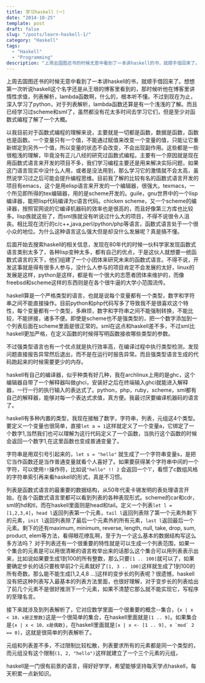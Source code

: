 ```yaml
---
title: 学习haskell（一）
date: "2014-10-25"
template: post
draft: false
slug: "/posts/learn-haskell-1/"
category: "Haskell"
tags:
  - "Haskell"
  - "Programming"
description: "上周去国图还书的时候无意中看到了一本讲haskell的书，就顺手借回来了。想想第一次听说haskell这个名字还是从王垠的博客里看到的，那时候听他在博客里讲惰性求值，列表解析，lambda函数啊，什么的..."
---
```


上周去国图还书的时候无意中看到了一本讲haskell的书，就顺手借回来了。想想第一次听说haskell这个名字还是从王垠的博客里看到的，那时候听他在博客里讲惰性求值，列表解析，lambda函数啊，什么的，根本听不懂。不过到现在为止，深入学习了python，对于列表解析，lambda函数还算是有一个浅浅的了解。而且已经学习过scheme和sml了，虽然都没有花太多时间去学习它们，但是至少对函数式编程了解了一个大概。

以我目前对于函数式编程的理解来说，主要就是一切都是函数，数据是函数，函数也是函数。一个变量只有一个值，不能通过赋值来改变一个变量的值，只能让它重新绑定到另外一个值，所以变量的状态不会改变，不会出现副作用。这些都是一些很粗浅的理解，毕竟没有正儿八经的研究过函数式编程。主要有一个原因就是现在用函数式语言来开发的项目不多，我们学习编程主要还是用来解决实际问题，如果这门语言现实中没什么人用，或者是没法用到，那么学习它的激情就不会太高，虽然说学习过之后可能会提升编程思维。目前我了解的比较有名的函数式语言开发的项目有emacs，这个是用elisp语言来开发的一个编辑器，很强大。texmacs，一个所见即所得的tex编辑器，用的是scheme开发的。guile，gnu世界中的一个lisp编译器，能把lisp代码编译为c语言代码。chicken scheme，又一个scheme的编译器，按照官网说的它编译机器码的效率也是很高的，而且好像第三方库也比较多。lisp族就这些了，而sml族就没有听说过什么大的项目，不得不说很令人沮丧。相比现在流行的c/c++,java,perl/python/php等语言，函数式语言处于一个很小众的地位。为什么这种语言这么强大但是却没什么发展呢？真是搞不懂。

后面开始去搜索haskell的相关信息，发现在80年代的时候一伙科学家发现函数式语言类别太多了，各种lisp变种太多，都有自己的优点，于是这伙人就想要一统函数式语言的天下，他们组建了一个小团体来研究未来的函数式语言。不得不说，开发这事就是得有很多人参与，没什么人参与的项目肯定不会发展的太好，linux的发展是这样，python是这样，都是有一个很大的志愿者团体来维护的，而像freebsd和scheme这样的东西则是在各个很牛逼的大学小范围流传。

haskell算是一个严格类型的语言，也就是说每个变量都有一个类型，数字和字符串之间不能直接操作。目前python和php代码写多了导致我不是很喜欢这个特性，每个变量都有一个类型，多麻烦，数字和字符串之间不能强制转换，不能比较，不能拼接，诸多不便。即使是scheme也不是强类型的，把一个数字添加到一个列表后面在scheme里面是很正常的。sml在这点和haskell差不多，不过sml比haskell更加严格，在定义函数的时候得写明函数接收哪些类型的参数。

不过强类型语言也有一个优点就是执行效率高，在编译过程中执行类型检测，发现问题直接报告异常然后退出，而不是在运行时报告异常。而且强类型语言生成的代码跑起来的时候需要更少的内存。

haskell有自己的编译器，似乎种类有好几种，我在archlinux上用的是ghc，这个编辑器自带了一个解释器叫做ghci，安装好之后在终端输入ghci就能进入解释器，一行一行的执行输入的表达式了。python，php，ruby，scheme，sml都有自己的解释器，能够对每一个表达式求值，真方便。我最讨厌要编译机器码的语言了。

haskell有多种内置的类型，我现在接触了数字，字符串，列表，元组这4个类型。要定义一个变量也很简单，直接`let a = 1`这样就定义了一个变量a，它绑定了一个数字1,当然我们也可以理解为这行代码定义了一个函数，当执行这个函数的时候会返回一个数字1,在这里函数也变成普通变量了。

字符串是用双引号引起来的，`let s = "hello"` 就生成了一个字符串变量s，是把它当作函数还是当作普通变量就看个人喜好了。如果要获得某个字符串中间的一个字符，可以使用`!!`操作符，比如说`"hello" !! 2` 会返回一个'l'，看惯了c数组风格的字符串索引再来看haskell的形式，真是不习惯。

列表是函数式语言的最重要的数据结构，从50年代麦卡锡发明的表处理语言开始，在各个函数式语言里都可以看到列表的各种表现形式。scheme的car和cdr，sml的hd和tl，而在haskell里面则是head和tail。定义一个列表`let l = [1,2,3,4]`，`head l`返回列表第一个元素，`tail l`返回列表除了第一个元素外剩下的元素，`init l`返回列表除了最后一个元素外的所有元素，`last l`返回最后一个元素。剩下的还有maximum, minimum, reverse, length, null, take, drop, sum, product, elem等方法，看得眼花缭乱啊，至于为一个这么基本的数据结构写这么多方法吗？ 对于列表还有一个很重要的特性就是可以生成一个列表范围，如果一个集合的元素是可以用很清晰的语言枚举出来的话那么这个集合可以用列表表示出来，比如说如果要生成1到100的所有整数，那么只要`[1 .. 100]`就可以了，如果要确定步长的话只要枚举前2个元素就好了`[1, 3 .. 100]`这样就生成了1到100的所有奇数。那么能不能生成[1,2,4,8 ...]这样的变步长的列表呢？很遗憾，haskell没有把这种列表写入最基本的列表方法里面，也很好理解，对于变步长的列表给出了前几个元素不是很好推测下一个元素，如果不清楚它那么就不能实现它，写程序的至理名言。

接下来就涉及到列表解析了，它对应数学里面一个很重要的概念--集合，`{x | x < 10，x是正整数}`这是一个很简单的集合，在haskell里面就是`[1 .. 9]`。如果集合是`{x | x < 10，x是偶数}`，在haskell里面就是```[x | x <- [1 .. 9], x `mod` 2 == 0]```，这就是很简单的列表解析了。

元组和列表差不多，不过限制比较松散，列表要求所有的元素都是同一个类型的，而元组没有这个限制`(1, 2, "hello")`这样就建立了一个三个元素的元组，

haskell是一门很有前景的语言，得好好学学，希望能够坚持每天学点haskell，每天积累一点新知识。
